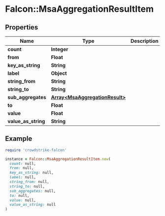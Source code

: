 # Falcon::MsaAggregationResultItem

## Properties

| Name | Type | Description | Notes |
| ---- | ---- | ----------- | ----- |
| **count** | **Integer** |  |  |
| **from** | **Float** |  | [optional] |
| **key_as_string** | **String** |  | [optional] |
| **label** | **Object** |  | [optional] |
| **string_from** | **String** |  | [optional] |
| **string_to** | **String** |  | [optional] |
| **sub_aggregates** | [**Array&lt;MsaAggregationResult&gt;**](MsaAggregationResult.md) |  | [optional] |
| **to** | **Float** |  | [optional] |
| **value** | **Float** |  | [optional] |
| **value_as_string** | **String** |  | [optional] |

## Example

```ruby
require 'crowdstrike-falcon'

instance = Falcon::MsaAggregationResultItem.new(
  count: null,
  from: null,
  key_as_string: null,
  label: null,
  string_from: null,
  string_to: null,
  sub_aggregates: null,
  to: null,
  value: null,
  value_as_string: null
)
```


